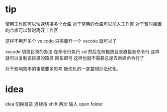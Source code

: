 # tip

使用工作区可以快速切换多个仓库
对于常用的仓库可以加入工作区
对于暂时搁置的仓库可以暂时离开工作区

这样不用开多个 vs code 只需要开一个 vscode 就可以了

vscode 切换目录的办法
在命令行执行 cd 然后左侧拖放目录直接到命令行 这样就可以复制该目录的路径 回车即可
这样也就不需要总是去新建命令行了

对于影响效率的事情要多思考 能优化的一定要想办法优化。

# idea

idea 切换目录
连续按 shift 两次
输入 open folder
